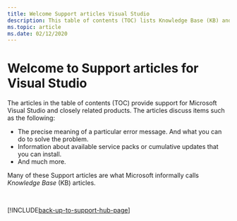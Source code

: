 ```yaml
---
title: Welcome Support articles Visual Studio
description: This table of contents (TOC) lists Knowledge Base (KB) and other Support articles for Microsoft Visual Studio.
ms.topic: article
ms.date: 02/12/2020
---
```

# Welcome to Support articles for Visual Studio

The articles in the table of contents (TOC) provide support for Microsoft Visual Studio and closely related products. The articles discuss items such as the following:

- The precise meaning of a particular error message. And what you can do to solve the problem.
- Information about available service packs or cumulative updates that you can install.
- And much more.

Many of these Support articles are what Microsoft informally calls _Knowledge Base_ (KB) articles.

&nbsp;

[!INCLUDE[back-up-to-support-hub-page](../includes/back-up-to-support-hub-page.md)]
